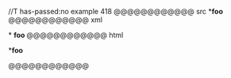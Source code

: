 //T has-passed:no
example 418
@@@@@@@@@@@@ src
***foo**
@@@@@@@@@@@@ xml
<?xml version="1.0" encoding="UTF-8"?>
<!DOCTYPE document SYSTEM "CommonMark.dtd">
<document xmlns="http://commonmark.org/xml/1.0">
  <paragraph>
    <text>*</text>
    <strong>
      <text>foo</text>
    </strong>
  </paragraph>
</document>
@@@@@@@@@@@@ html
<p>*<strong>foo</strong></p>
@@@@@@@@@@@@
